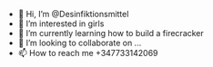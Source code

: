 - 👋 Hi, I’m @Desinfiktionsmittel
- 👀 I’m interested in girls
- 🌱 I’m currently learning how to build a firecracker
- 💞️ I’m looking to collaborate on ...
- 📫 How to reach me +347733142069

<!---
Desinfiktionsmittel/Desinfiktionsmittel is a ✨ special ✨ repository because its `README.md` (this file) appears on your GitHub profile.
You can click the Preview link to take a look at your changes.
--->

